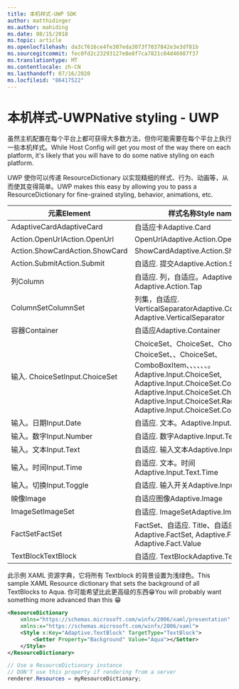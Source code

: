 ```yaml
---
title: 本机样式-UWP SDK
author: matthidinger
ms.author: mahiding
ms.date: 08/15/2018
ms.topic: article
ms.openlocfilehash: da3c7616ce4fe307eda3073f7037842e3e3df81b
ms.sourcegitcommit: fec0fd2c23293127e8e8f7ca7821c04d46987f37
ms.translationtype: MT
ms.contentlocale: zh-CN
ms.lasthandoff: 07/16/2020
ms.locfileid: "86417522"
---
```

# <a name="native-styling---uwp"></a><span data-ttu-id="e02d9-102">本机样式-UWP</span><span class="sxs-lookup"><span data-stu-id="e02d9-102">Native styling - UWP</span></span>

<span data-ttu-id="e02d9-103">虽然主机配置在每个平台上都可获得大多数方法，但你可能需要在每个平台上执行一些本机样式。</span><span class="sxs-lookup"><span data-stu-id="e02d9-103">While Host Config will get you most of the way there on each platform, it's likely that you will have to do some native styling on each platform.</span></span> 

<span data-ttu-id="e02d9-104">UWP 使你可以传递 ResourceDictionary 以实现精细的样式、行为、动画等，从而使其变得简单。</span><span class="sxs-lookup"><span data-stu-id="e02d9-104">UWP makes this easy by allowing you to pass a ResourceDictionary for fine-grained styling, behavior, animations, etc.</span></span>

| <span data-ttu-id="e02d9-105">元素</span><span class="sxs-lookup"><span data-stu-id="e02d9-105">Element</span></span> | <span data-ttu-id="e02d9-106">样式名称</span><span class="sxs-lookup"><span data-stu-id="e02d9-106">Style names</span></span> |
|---|---|
| <span data-ttu-id="e02d9-107">AdaptiveCard</span><span class="sxs-lookup"><span data-stu-id="e02d9-107">AdaptiveCard</span></span> | <span data-ttu-id="e02d9-108">自适应卡</span><span class="sxs-lookup"><span data-stu-id="e02d9-108">Adaptive.Card</span></span>| 
| <span data-ttu-id="e02d9-109">Action.OpenUrl</span><span class="sxs-lookup"><span data-stu-id="e02d9-109">Action.OpenUrl</span></span>  | <span data-ttu-id="e02d9-110">OpenUrl</span><span class="sxs-lookup"><span data-stu-id="e02d9-110">Adaptive.Action.OpenUrl</span></span>  |
| <span data-ttu-id="e02d9-111">Action.ShowCard</span><span class="sxs-lookup"><span data-stu-id="e02d9-111">Action.ShowCard</span></span> | <span data-ttu-id="e02d9-112">ShowCard</span><span class="sxs-lookup"><span data-stu-id="e02d9-112">Adaptive.Action.ShowCard</span></span> |
| <span data-ttu-id="e02d9-113">Action.Submit</span><span class="sxs-lookup"><span data-stu-id="e02d9-113">Action.Submit</span></span>  | <span data-ttu-id="e02d9-114">自适应. 提交</span><span class="sxs-lookup"><span data-stu-id="e02d9-114">Adaptive.Action.Submit</span></span>  |
| <span data-ttu-id="e02d9-115">列</span><span class="sxs-lookup"><span data-stu-id="e02d9-115">Column</span></span> | <span data-ttu-id="e02d9-116">自适应. 列，自适应。</span><span class="sxs-lookup"><span data-stu-id="e02d9-116">Adaptive.Column, Adaptive.Action.Tap</span></span> |
| <span data-ttu-id="e02d9-117">ColumnSet</span><span class="sxs-lookup"><span data-stu-id="e02d9-117">ColumnSet</span></span> | <span data-ttu-id="e02d9-118">列集，自适应. VerticalSeparator</span><span class="sxs-lookup"><span data-stu-id="e02d9-118">Adaptive.ColumnSet, Adaptive.VerticalSeparator</span></span> |
| <span data-ttu-id="e02d9-119">容器</span><span class="sxs-lookup"><span data-stu-id="e02d9-119">Container</span></span> | <span data-ttu-id="e02d9-120">自适应</span><span class="sxs-lookup"><span data-stu-id="e02d9-120">Adaptive.Container</span></span>|
| <span data-ttu-id="e02d9-121">输入. ChoiceSet</span><span class="sxs-lookup"><span data-stu-id="e02d9-121">Input.ChoiceSet</span></span> | <span data-ttu-id="e02d9-122">ChoiceSet、ChoiceSet、ChoiceSet、ChoiceSet、、ChoiceSet、ComboBoxItem、、、、、、。</span><span class="sxs-lookup"><span data-stu-id="e02d9-122">Adaptive.Input.ChoiceSet,  Adaptive.Input.ChoiceSet.ComboBox, Adaptive.Input.ChoiceSet.CheckBox,  Adaptive.Input.ChoiceSet.Radio,  Adaptive.Input.ChoiceSet.ComboBoxItem</span></span> |
| <span data-ttu-id="e02d9-123">输入。日期</span><span class="sxs-lookup"><span data-stu-id="e02d9-123">Input.Date</span></span> | <span data-ttu-id="e02d9-124">自适应. 文本。</span><span class="sxs-lookup"><span data-stu-id="e02d9-124">Adaptive.Input.Text.Date</span></span>
| <span data-ttu-id="e02d9-125">输入。数字</span><span class="sxs-lookup"><span data-stu-id="e02d9-125">Input.Number</span></span> | <span data-ttu-id="e02d9-126">自适应. 数字</span><span class="sxs-lookup"><span data-stu-id="e02d9-126">Adaptive.Input.Text.Number</span></span> |
| <span data-ttu-id="e02d9-127">输入。文本</span><span class="sxs-lookup"><span data-stu-id="e02d9-127">Input.Text</span></span> | <span data-ttu-id="e02d9-128">自适应. 输入文本</span><span class="sxs-lookup"><span data-stu-id="e02d9-128">Adaptive.Input.Text</span></span> |
| <span data-ttu-id="e02d9-129">输入。时间</span><span class="sxs-lookup"><span data-stu-id="e02d9-129">Input.Time</span></span> | <span data-ttu-id="e02d9-130">自适应. 文本。时间</span><span class="sxs-lookup"><span data-stu-id="e02d9-130">Adaptive.Input.Text.Time</span></span> |
| <span data-ttu-id="e02d9-131">输入。切换</span><span class="sxs-lookup"><span data-stu-id="e02d9-131">Input.Toggle</span></span>| <span data-ttu-id="e02d9-132">自适应. 输入开关</span><span class="sxs-lookup"><span data-stu-id="e02d9-132">Adaptive.Input.Toggle</span></span>|
| <span data-ttu-id="e02d9-133">映像</span><span class="sxs-lookup"><span data-stu-id="e02d9-133">Image</span></span>  | <span data-ttu-id="e02d9-134">自适应图像</span><span class="sxs-lookup"><span data-stu-id="e02d9-134">Adaptive.Image</span></span> |
| <span data-ttu-id="e02d9-135">ImageSet</span><span class="sxs-lookup"><span data-stu-id="e02d9-135">ImageSet</span></span>  | <span data-ttu-id="e02d9-136">自适应. ImageSet</span><span class="sxs-lookup"><span data-stu-id="e02d9-136">Adaptive.ImageSet</span></span> |
| <span data-ttu-id="e02d9-137">FactSet</span><span class="sxs-lookup"><span data-stu-id="e02d9-137">FactSet</span></span> | <span data-ttu-id="e02d9-138">FactSet、自适应. Title、自适应事实. 值</span><span class="sxs-lookup"><span data-stu-id="e02d9-138">Adaptive.FactSet, Adaptive.Fact.Title, Adaptive.Fact.Value</span></span> |
| <span data-ttu-id="e02d9-139">TextBlock</span><span class="sxs-lookup"><span data-stu-id="e02d9-139">TextBlock</span></span>  | <span data-ttu-id="e02d9-140">自适应. TextBlock</span><span class="sxs-lookup"><span data-stu-id="e02d9-140">Adaptive.TextBlock</span></span> |

<span data-ttu-id="e02d9-141">此示例 XAML 资源字典，它将所有 Textblock 的背景设置为浅绿色。</span><span class="sxs-lookup"><span data-stu-id="e02d9-141">This sample XAML Resource dictionary that sets the background of all TextBlocks to Aqua.</span></span> <span data-ttu-id="e02d9-142">你可能希望比此更高级的东西😁</span><span class="sxs-lookup"><span data-stu-id="e02d9-142">You will probably want something more advanced than this 😁</span></span>

```xml
<ResourceDictionary
    xmlns="https://schemas.microsoft.com/winfx/2006/xaml/presentation" 
    xmlns:x="https://schemas.microsoft.com/winfx/2006/xaml">
    <Style x:Key="Adaptive.TextBlock" TargetType="TextBlock">
        <Setter Property="Background" Value="Aqua"></Setter>
    </Style>
</ResourceDictionary>
```
```csharp
// Use a ResourceDictionary instance
// DON'T use this property if rendering from a server
renderer.Resources = myResourceDictionary;
```
